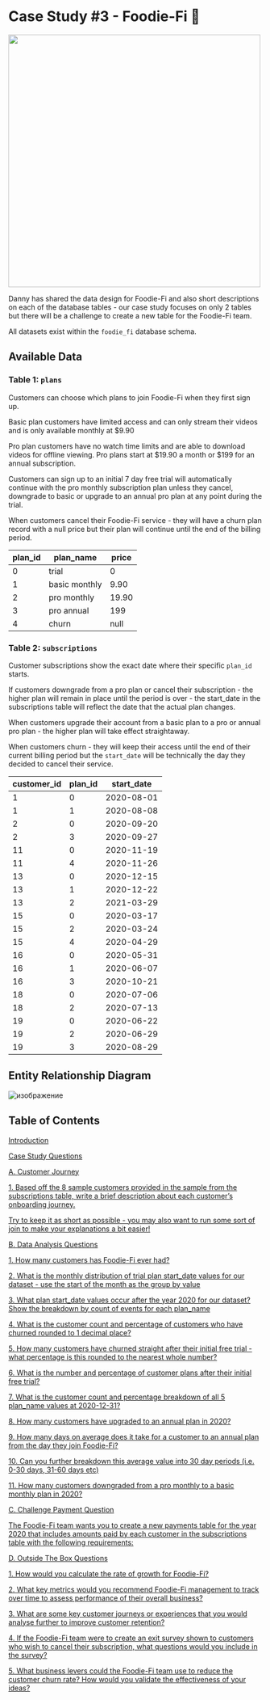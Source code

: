 # Case Study #3 - Foodie-Fi :avocado:

<img src="https://user-images.githubusercontent.com/98699089/156627293-3fc9484a-9903-408e-85f2-a95fcba757cd.png" width="500">

Danny has shared the data design for Foodie-Fi and also short descriptions on each of the database tables - our case study focuses on only 2 tables but there will be a challenge to create a new table for the Foodie-Fi team.

All datasets exist within the `foodie_fi` database schema.

## Available Data

### Table 1: `plans`

Customers can choose which plans to join Foodie-Fi when they first sign up.

Basic plan customers have limited access and can only stream their videos and is only available monthly at $9.90

Pro plan customers have no watch time limits and are able to download videos for offline viewing. Pro plans start at $19.90 a month or $199 for an annual subscription.

Customers can sign up to an initial 7 day free trial will automatically continue with the pro monthly subscription plan unless they cancel, downgrade to basic or upgrade to an annual pro plan at any point during the trial.

When customers cancel their Foodie-Fi service - they will have a churn plan record with a null price but their plan will continue until the end of the billing period.

| plan_id | plan_name     | price |
|---------|---------------|-------|
| 0       | trial         | 0     |
| 1       | basic monthly | 9.90  |
| 2       | pro monthly   | 19.90 |
| 3       | pro annual    | 199   |
| 4       | churn         | null  |

### Table 2: `subscriptions`

Customer subscriptions show the exact date where their specific `plan_id` starts.

If customers downgrade from a pro plan or cancel their subscription - the higher plan will remain in place until the period is over - the start_date in the subscriptions table will reflect the date that the actual plan changes.

When customers upgrade their account from a basic plan to a pro or annual pro plan - the higher plan will take effect straightaway.

When customers churn - they will keep their access until the end of their current billing period but the `start_date` will be technically the day they decided to cancel their service.

| customer_id | plan_id | start_date |
|-------------|---------|------------|
| 1           | 0       | 2020-08-01 |
| 1           | 1       | 2020-08-08 |
| 2           | 0       | 2020-09-20 |
| 2           | 3       | 2020-09-27 |
| 11          | 0       | 2020-11-19 |
| 11          | 4       | 2020-11-26 |
| 13          | 0       | 2020-12-15 |
| 13          | 1       | 2020-12-22 |
| 13          | 2       | 2021-03-29 |
| 15          | 0       | 2020-03-17 |
| 15          | 2       | 2020-03-24 |
| 15          | 4       | 2020-04-29 |
| 16          | 0       | 2020-05-31 |
| 16          | 1       | 2020-06-07 |
| 16          | 3       | 2020-10-21 |
| 18          | 0       | 2020-07-06 |
| 18          | 2       | 2020-07-13 |
| 19          | 0       | 2020-06-22 |
| 19          | 2       | 2020-06-29 |
| 19          | 3       | 2020-08-29 |

## Entity Relationship Diagram

![изображение](https://user-images.githubusercontent.com/98699089/156618670-0540e629-2726-497f-b54f-f882df7a72c5.png)

## Table of Contents

[Introduction](https://github.com/muryulia/8-Week-SQL-Challenge/blob/main/Case%20Study%20%233%20-%20Foodie-Fi/Solution.md/#introduction)

[Case Study Questions](https://github.com/muryulia/8-Week-SQL-Challenge/blob/main/Case%20Study%20%233%20-%20Foodie-Fi/Solution.md/#case-study-questions)

[A. Customer Journey](https://github.com/muryulia/8-Week-SQL-Challenge/blob/main/Case%20Study%20%233%20-%20Foodie-Fi/Solution.md/#a-customer-journey)

[1. Based off the 8 sample customers provided in the sample from the subscriptions table, write a brief description about each customer’s onboarding journey.](https://github.com/muryulia/8-Week-SQL-Challenge/blob/main/Case%20Study%20%233%20-%20Foodie-Fi/Solution.md/#1-based-off-the-8-sample-customers-provided-in-the-sample-from-the-subscriptions-table-write-a-brief-description-about-each-customers-onboarding-journey)

[Try to keep it as short as possible - you may also want to run some sort of join to make your explanations a bit easier!](https://github.com/muryulia/8-Week-SQL-Challenge/blob/main/Case%20Study%20%233%20-%20Foodie-Fi/Solution.md/#try-to-keep-it-as-short-as-possible---you-may-also-want-to-run-some-sort-of-join-to-make-your-explanations-a-bit-easier)

[B. Data Analysis Questions](https://github.com/muryulia/8-Week-SQL-Challenge/blob/main/Case%20Study%20%233%20-%20Foodie-Fi/Solution.md/#b-data-analysis-questions)

[1. How many customers has Foodie-Fi ever had?](https://github.com/muryulia/8-Week-SQL-Challenge/blob/main/Case%20Study%20%233%20-%20Foodie-Fi/Solution.md/#1-how-many-customers-has-foodie-fi-ever-had)

[2. What is the monthly distribution of trial plan start_date values for our dataset - use the start of the month as the group by value](https://github.com/muryulia/8-Week-SQL-Challenge/blob/main/Case%20Study%20%233%20-%20Foodie-Fi/Solution.md/#2-what-is-the-monthly-distribution-of-trial-plan-start_date-values-for-our-dataset---use-the-start-of-the-month-as-the-group-by-value)

[3. What plan start_date values occur after the year 2020 for our dataset? Show the breakdown by count of events for each plan_name](https://github.com/muryulia/8-Week-SQL-Challenge/blob/main/Case%20Study%20%233%20-%20Foodie-Fi/Solution.md/#3-what-plan-start_date-values-occur-after-the-year-2020-for-our-dataset-show-the-breakdown-by-count-of-events-for-each-plan_name)

[4. What is the customer count and percentage of customers who have churned rounded to 1 decimal place?](https://github.com/muryulia/8-Week-SQL-Challenge/blob/main/Case%20Study%20%233%20-%20Foodie-Fi/Solution.md/#4-what-is-the-customer-count-and-percentage-of-customers-who-have-churned-rounded-to-1-decimal-place)

[5. How many customers have churned straight after their initial free trial - what percentage is this rounded to the nearest whole number?](https://github.com/muryulia/8-Week-SQL-Challenge/blob/main/Case%20Study%20%233%20-%20Foodie-Fi/Solution.md/#5-how-many-customers-have-churned-straight-after-their-initial-free-trial---what-percentage-is-this-rounded-to-the-nearest-whole-number)

[6. What is the number and percentage of customer plans after their initial free trial?](https://github.com/muryulia/8-Week-SQL-Challenge/blob/main/Case%20Study%20%233%20-%20Foodie-Fi/Solution.md/#6-what-is-the-number-and-percentage-of-customer-plans-after-their-initial-free-trial)

[7. What is the customer count and percentage breakdown of all 5 plan_name values at 2020-12-31?](https://github.com/muryulia/8-Week-SQL-Challenge/blob/main/Case%20Study%20%233%20-%20Foodie-Fi/Solution.md/#7-what-is-the-customer-count-and-percentage-breakdown-of-all-5-plan_name-values-at-2020-12-31)

[8. How many customers have upgraded to an annual plan in 2020?](https://github.com/muryulia/8-Week-SQL-Challenge/blob/main/Case%20Study%20%233%20-%20Foodie-Fi/Solution.md/#8-how-many-customers-have-upgraded-to-an-annual-plan-in-2020)

[9. How many days on average does it take for a customer to an annual plan from the day they join Foodie-Fi?](https://github.com/muryulia/8-Week-SQL-Challenge/blob/main/Case%20Study%20%233%20-%20Foodie-Fi/Solution.md/#9-how-many-days-on-average-does-it-take-for-a-customer-to-an-annual-plan-from-the-day-they-join-foodie-fi)

[10. Can you further breakdown this average value into 30 day periods (i.e. 0-30 days, 31-60 days etc)](https://github.com/muryulia/8-Week-SQL-Challenge/blob/main/Case%20Study%20%233%20-%20Foodie-Fi/Solution.md/#10-can-you-further-breakdown-this-average-value-into-30-day-periods-ie-0-30-days-31-60-days-etc)

[11. How many customers downgraded from a pro monthly to a basic monthly plan in 2020?](https://github.com/muryulia/8-Week-SQL-Challenge/blob/main/Case%20Study%20%233%20-%20Foodie-Fi/Solution.md/#11-how-many-customers-downgraded-from-a-pro-monthly-to-a-basic-monthly-plan-in-2020)

[C. Challenge Payment Question](https://github.com/muryulia/8-Week-SQL-Challenge/blob/main/Case%20Study%20%233%20-%20Foodie-Fi/Solution.md/#c-challenge-payment-question)

[The Foodie-Fi team wants you to create a new payments table for the year 2020 that includes amounts paid by each customer in the subscriptions table with the following requirements:](https://github.com/muryulia/8-Week-SQL-Challenge/blob/main/Case%20Study%20%233%20-%20Foodie-Fi/Solution.md/#the-foodie-fi-team-wants-you-to-create-a-new-payments-table-for-the-year-2020-that-includes-amounts-paid-by-each-customer-in-the-subscriptions-table-with-the-following-requirements)

[D. Outside The Box Questions](https://github.com/muryulia/8-Week-SQL-Challenge/blob/main/Case%20Study%20%233%20-%20Foodie-Fi/Solution.md/#d-outside-the-box-questions)

[1. How would you calculate the rate of growth for Foodie-Fi?](https://github.com/muryulia/8-Week-SQL-Challenge/blob/main/Case%20Study%20%233%20-%20Foodie-Fi/Solution.md/#1-how-would-you-calculate-the-rate-of-growth-for-foodie-fi)

[2. What key metrics would you recommend Foodie-Fi management to track over time to assess performance of their overall business?](https://github.com/muryulia/8-Week-SQL-Challenge/blob/main/Case%20Study%20%233%20-%20Foodie-Fi/Solution.md/#2-what-key-metrics-would-you-recommend-foodie-fi-management-to-track-over-time-to-assess-performance-of-their-overall-business)

[3. What are some key customer journeys or experiences that you would analyse further to improve customer retention?](https://github.com/muryulia/8-Week-SQL-Challenge/blob/main/Case%20Study%20%233%20-%20Foodie-Fi/Solution.md/#3-what-are-some-key-customer-journeys-or-experiences-that-you-would-analyse-further-to-improve-customer-retention)

[4. If the Foodie-Fi team were to create an exit survey shown to customers who wish to cancel their subscription, what questions would you include in the survey?](https://github.com/muryulia/8-Week-SQL-Challenge/blob/main/Case%20Study%20%233%20-%20Foodie-Fi/Solution.md/#4-if-the-foodie-fi-team-were-to-create-an-exit-survey-shown-to-customers-who-wish-to-cancel-their-subscription-what-questions-would-you-include-in-the-survey)

[5. What business levers could the Foodie-Fi team use to reduce the customer churn rate? How would you validate the effectiveness of your ideas?](https://github.com/muryulia/8-Week-SQL-Challenge/blob/main/Case%20Study%20%233%20-%20Foodie-Fi/Solution.md/#5-what-business-levers-could-the-foodie-fi-team-use-to-reduce-the-customer-churn-rate-how-would-you-validate-the-effectiveness-of-your-ideas)
